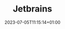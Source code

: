 ---
title: "Jetbrains"
date: 2023-07-05T11:15:14+01:00
draft: false
icon: "/images/jetbrains.png"
attribution: "Copyright © 2000-2024 JetBrains s.r.o. JetBrains and the JetBrains logo are registered trademarks of JetBrains s.r.o."
link: "https://www.jetbrains.com/"
---